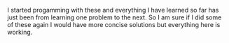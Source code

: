 I started progamming with these and everything I have learned so far has just been from learning one problem to the next. So I am sure if I did some of these again I would have more 
concise solutions but everything here is working.
